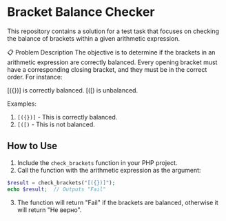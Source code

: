 
# Bracket Balance Checker

This repository contains a solution for a test task that focuses on checking the balance of brackets within a given arithmetic expression.

📋 Problem Description
The objective is to determine if the brackets in an arithmetic expression are correctly balanced. Every opening bracket must have a corresponding closing bracket, and they must be in the correct order. For instance:

[({})] is correctly balanced.
[([) is unbalanced.

Examples:

1. `[({})]` - This is correctly balanced.
2. `[([)` - This is not balanced.

## How to Use

1. Include the `check_brackets` function in your PHP project.
2. Call the function with the arithmetic expression as the argument:

```php
$result = check_brackets("[({})]");
echo $result;  // Outputs "Fail"
```

3. The function will return "Fail" if the brackets are balanced, otherwise it will return "Не верно".
